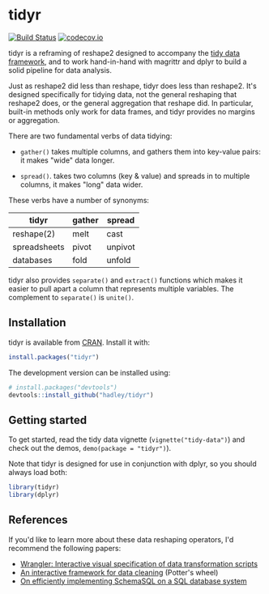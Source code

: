 # tidyr

[![Build Status](https://travis-ci.org/hadley/tidyr.png?branch=master)](https://travis-ci.org/hadley/tidyr) [![codecov.io](http://codecov.io/github/hadley/tidyr/coverage.svg?branch=master)](http://codecov.io/github/hadley/tidyr?branch=master)


tidyr is a reframing of reshape2 designed to accompany the [tidy data framework](http://vita.had.co.nz/papers/tidy-data.html), and to work hand-in-hand with magrittr and dplyr to build a solid pipeline for data analysis. 

Just as reshape2 did less than reshape, tidyr does less than reshape2. It's designed specifically for tidying data, not the general reshaping that reshape2 does, or the general aggregation that reshape did. In particular, built-in methods only work for data frames, and tidyr provides no margins or aggregation. 

There are two fundamental verbs of data tidying: 

* `gather()` takes multiple columns, and gathers them into key-value pairs: it 
  makes "wide" data longer.

* `spread()`. takes two columns (key & value) and spreads in to multiple 
  columns, it makes "long" data wider. 

These verbs have a number of synonyms:

| tidyr        | gather | spread  |
|--------------|--------|---------|
| reshape(2)   | melt   | cast    |
| spreadsheets | pivot  | unpivot | 
| databases    | fold   | unfold  |

tidyr also provides `separate()` and `extract()` functions which makes it easier to pull apart a column that represents multiple variables. The complement to `separate()` is `unite()`.

## Installation

tidyr is available from [CRAN](http://cran.r-project.org/package=tidyr). Install it with:

```R
install.packages("tidyr")
```

The development version can be installed using:

```R
# install.packages("devtools")
devtools::install_github("hadley/tidyr")
```

## Getting started

To get started, read the tidy data vignette (`vignette("tidy-data")`) and check out the demos, `demo(package = "tidyr")`). 

Note that tidyr is designed for use in conjunction with dplyr, so you should always load both:

```R
library(tidyr)
library(dplyr)
```

## References

If you'd like to learn more about these data reshaping operators, I'd recommend the following papers:

* [Wrangler: Interactive visual specification of data transformation scripts](http://vis.stanford.edu/papers/wrangler)
* [An interactive framework for data cleaning](http://www.eecs.berkeley.edu/Pubs/TechRpts/2000/CSD-00-1110.pdf) (Potter's wheel)
* [On efficiently implementing SchemaSQL on a SQL database system](http://www.vldb.org/conf/1999/P45.pdf)

